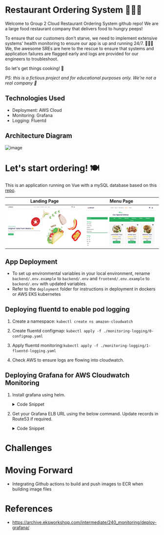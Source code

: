 # Restaurant Ordering System 🌮🥗🌯
Welcome to Group 2 Cloud Restaurant Ordering System github repo! We are a large food restaurant company that delivers food to hungry peeps! 

To ensure that our customers don't starve, we need to implement extensive systems' health monitoring to ensure our app is up and running 24/7. 🔪🧑‍🍳 We, the awesome SREs are here to the rescue to ensure that systems and application failures are flagged early and logs are provided for our engineers to troubleshoot. 

So let's get things cooking! 🍳

*PS: this is a fictious project and for educational purposes only. We're not a real company 🥲*

## Technologies Used 
- Deployment: AWS Cloud 
- Monitoring: Grafana
- Logging: Fluentd 

## Architecture Diagram 
![image](https://github.com/StrawberriCake/restaurant-ordering-system/assets/153524202/c6a8c08e-27f3-4a9d-8ac1-c1bd839bf0f7)



# Let's start ordering! 🍽️

This is an application running on Vue with a mySQL database based on this [repo](https://github.com/Quanghihicoder/restaurant-ordering-system).

Landing Page            |  Menu Page
:-------------------------:|:-------------------------:
![](docs/images/landing_page.png)  |  ![](docs/images/menu.png)


## App Deployment

- To set up environmental variables in your local environment, rename `backend/.env.example` to `backend/.env` and 
`frontend/.env.example` to `backend/.env` with updated variables.
- Refer to the `deployment` folder for instructions in deployment in dockers or AWS EKS kubernetes

## Deploying fluentd to enable pod logging 

1. Create a namespace: ```kubectl create ns amazon-cloudwatch```

2. Create fluentd configmap: ```kubectl apply -f ./monitoring-logging/0-configmap.yaml```

3. Apply fluentd monitoring:```kubectl apply -f ./monitoring-logging/1-fluentd-logging.yaml```

4. Check AWS to ensure logs are flowing into cloudwatch.

## Deploying Grafana for AWS Cloudwatch Monitoring

1. Install grafana using helm.
        <details>
        <summary open>
        Code Snippet
        </summary>
        helm upgrade grafana grafana/grafana --namespace monitoring --set service.type=LoadBalancer --set adminPassword='EKS!sAWSome' 


2. Get your Grafana ELB URL using the below command. Update records in Route53 if required.
        <details>
        <summary open>
        Code Snippet
        </summary>

        export ELB=$(kubectl get svc -n monitoring grafana -o jsonpath='{.status.loadBalancer.ingress[0].hostname}')
        echo "http://$ELB"

        



# Challenges 


# Moving Forward 
- Integrating Github actions to build and push images to ECR when building image files


# References
- https://archive.eksworkshop.com/intermediate/240_monitoring/deploy-grafana/

